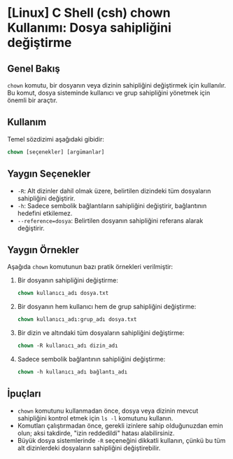 # [Linux] C Shell (csh) chown Kullanımı: Dosya sahipliğini değiştirme

## Genel Bakış
`chown` komutu, bir dosyanın veya dizinin sahipliğini değiştirmek için kullanılır. Bu komut, dosya sisteminde kullanıcı ve grup sahipliğini yönetmek için önemli bir araçtır.

## Kullanım
Temel sözdizimi aşağıdaki gibidir:
```csh
chown [seçenekler] [argümanlar]
```

## Yaygın Seçenekler
- `-R`: Alt dizinler dahil olmak üzere, belirtilen dizindeki tüm dosyaların sahipliğini değiştirir.
- `-h`: Sadece sembolik bağlantıların sahipliğini değiştirir, bağlantının hedefini etkilemez.
- `--reference=dosya`: Belirtilen dosyanın sahipliğini referans alarak değiştirir.

## Yaygın Örnekler
Aşağıda `chown` komutunun bazı pratik örnekleri verilmiştir:

1. Bir dosyanın sahipliğini değiştirme:
   ```csh
   chown kullanıcı_adı dosya.txt
   ```

2. Bir dosyanın hem kullanıcı hem de grup sahipliğini değiştirme:
   ```csh
   chown kullanıcı_adı:grup_adı dosya.txt
   ```

3. Bir dizin ve altındaki tüm dosyaların sahipliğini değiştirme:
   ```csh
   chown -R kullanıcı_adı dizin_adı
   ```

4. Sadece sembolik bağlantının sahipliğini değiştirme:
   ```csh
   chown -h kullanıcı_adı bağlantı_adı
   ```

## İpuçları
- `chown` komutunu kullanmadan önce, dosya veya dizinin mevcut sahipliğini kontrol etmek için `ls -l` komutunu kullanın.
- Komutları çalıştırmadan önce, gerekli izinlere sahip olduğunuzdan emin olun; aksi takdirde, "izin reddedildi" hatası alabilirsiniz.
- Büyük dosya sistemlerinde `-R` seçeneğini dikkatli kullanın, çünkü bu tüm alt dizinlerdeki dosyaların sahipliğini değiştirebilir.